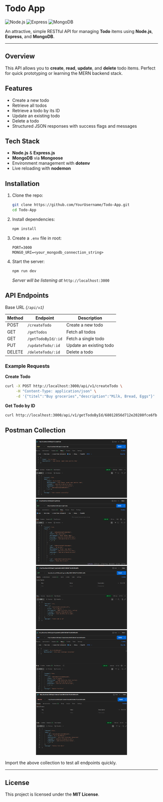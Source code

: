 # Todo App

![Node.js](https://img.shields.io/badge/Node.js-16.x-green) ![Express](https://img.shields.io/badge/Express-4.x-blue) ![MongoDB](https://img.shields.io/badge/MongoDB-5.x-brightgreen)

An attractive, simple RESTful API for managing **Todo** items using **Node.js**, **Express**, and **MongoDB**.

---

## Overview

This API allows you to **create**, **read**, **update**, and **delete** todo items. Perfect for quick prototyping or learning the MERN backend stack.

## Features

- Create a new todo
- Retrieve all todos
- Retrieve a todo by its ID
- Update an existing todo
- Delete a todo
- Structured JSON responses with success flags and messages

## Tech Stack

- **Node.js** & **Express.js**
- **MongoDB** via **Mongoose**
- Environment management with **dotenv**
- Live reloading with **nodemon**

## Installation

1. Clone the repo:
   ```bash
   git clone https://github.com/YourUsername/Todo-App.git
   cd Todo-App
   ```
2. Install dependencies:
   ```bash
   npm install
   ```
3. Create a `.env` file in root:
   ```env
   PORT=3000
   MONGO_URI=<your_mongodb_connection_string>
   ```
4. Start the server:
   ```bash
   npm run dev
   ```
   _Server will be listening at_ `http://localhost:3000`

## API Endpoints

Base URL _(`/api/v1`)_

| Method | Endpoint               | Description             |
|--------|------------------------|-------------------------|
| POST   | `/createTodo`          | Create a new todo       |
| GET    | `/getTodos`            | Fetch all todos         |
| GET    | `/getTodoById/:id`     | Fetch a single todo     |
| PUT    | `/updateTodo/:id`      | Update an existing todo |
| DELETE | `/deleteTodo/:id`      | Delete a todo           |

### Example Requests

**Create Todo**
```bash
curl -X POST http://localhost:3000/api/v1/createTodo \
     -H "Content-Type: application/json" \
     -d '{"titel":"Buy groceries","description":"Milk, Bread, Eggs"}'
```

**Get Todo by ID**
```bash
curl http://localhost:3000/api/v1/getTodoById/68012856d712e20280fce6fb
```

## Postman Collection

<p align="center">
  <img src="assets/postman_1.png" alt="Postman screenshot 1" width="300" />
  <img src="assets/postman_2.png" alt="Postman screenshot 2" width="300" />
  <img src="assets/postman_3.png" alt="Postman screenshot 3" width="300" />
  <img src="assets/postman_4.png" alt="Postman screenshot 4" width="300" />
  <img src="assets/postman_5.png" alt="Postman screenshot 5" width="300" />
</p>

Import the above collection to test all endpoints quickly.

---

## License

This project is licensed under the **MIT License**.